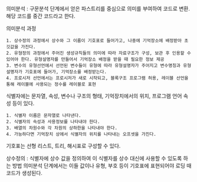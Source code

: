 의미분석 : 구문분석 단계에서 얻은 파스트리를 중심으로 의미를 부여하여 코드로 변환. 해당 코드를 중간 코드라고 한다.

의미분석 과정
    
    1. 상수정의 과정에서 상수와 그 이름이 기호표로 들어가고, 나중에 기억장소에 배정받아 초깃값을 가진다.
    2. 유형정의 과정에서 주어진 생성규칙들의 의미에 따라 자료구조가 구성, 보관 후 인용할 수 있어야 한다. 유형설명자를 만들어서 기억장소 배정을 받을 때 필요한 정보 제공
    3. 변수의 유형선언에서 선언된 변수들이 유형에 따라 유형설명자가 주어지고 변수명칭과 유형설명자가 기호표에 들어가, 기억장소를 배정받는다.
    4. 프로시저 선언에서는 프로시저가 새로 시작되고, 블록구조 프로그램 허용, 레이블 선언을 통해 레이블에 사용되는 정수를 레이블로 표현

식별자에는 문자열, 속성, 변수나 구조의 형태, 기억장치에서의 위치, 프로그램 언어 속성 등이 있다.
    
    1. 식별자 이름은 문자열로 나타낸다.
    2. 식별자의 속성과 사용정보를 나타내야 한다.
    3. 배열의 차원수와 각 차원의 상하한을 나타내야 한다.
    4. 가능하다면 기억장치 상에서 식별자의 위치를 나타내는 오프셋을 가진다.
    
기호표는 선형 리스트, 트리, 해시표로 구성할 수 있다.

상수정의 : 식별자에 상수 값을 정의하여 이 식별자를 상수 대신에 사용할 수 있도록 하는 방법
의미분석 단계에서는 이들 값이나 유형, 부호 등이 기호표에 표현되어야 로딩 때 코드가 생성된다.